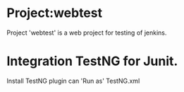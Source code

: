 # Project:webtest
Project 'webtest' is a web project  for testing of jenkins.

# Integration TestNG for Junit.
Install TestNG plugin can 'Run as' TestNG.xml

